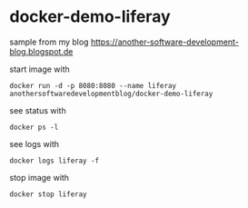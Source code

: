 # docker-demo-liferay

sample from my blog https://another-software-development-blog.blogspot.de


start image with

    docker run -d -p 8080:8080 --name liferay anothersoftwaredevelopmentblog/docker-demo-liferay


see status with

    docker ps -l


see logs with 

    docker logs liferay -f


stop image with 

    docker stop liferay


